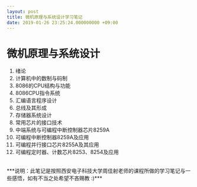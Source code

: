 ```yaml
---
layout: post
title: 微机原理与系统设计学习笔记
date: 2019-01-26 23:25:24.000000000 +09:00
---
```


# 微机原理与系统设计
1. 绪论
2. 计算机中的数制与码制
3. 8086的CPU结构与功能
4. 8086CPU指令系统
5. 汇编语言程序设计
6. 总线及其形成
7. 存储器系统设计
8. 常用芯片的接口技术
9. 中端系统与可编程中断控制器芯片8259A
10. 可编程中断控制器8259A及应用
11. 可编程并行接口芯片8255A及其应用
12. 可编程定时器、计数芯片8253、8254及应用  <br>
<br>
***说明：此笔记是按照西安电子科技大学周佳射老师的课程所做的学习笔记与一些感悟，如有不当之处希望不吝赐教 :)***